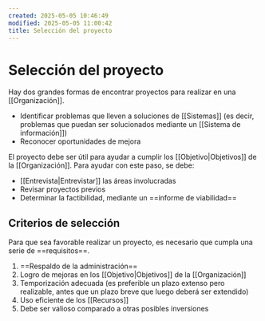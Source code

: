 ```yaml
---
created: 2025-05-05 10:46:49
modified: 2025-05-05 11:00:42
title: Selección del proyecto
---
```


# Selección del proyecto

Hay dos grandes formas de encontrar proyectos para realizar en una [[Organización]].

- Identificar problemas que lleven a soluciones de [[Sistemas]] (es decir, problemas que puedan ser solucionados mediante un [[Sistema de información]])
- Reconocer oportunidades de mejora

El proyecto debe ser útil para ayudar a cumplir los [[Objetivo|Objetivos]] de la [[Organización]]. Para ayudar con este paso, se debe:

- [[Entrevista|Entrevistar]] las áreas involucradas
- Revisar proyectos previos
- Determinar la factibilidad, mediante un ==informe de viabilidad==

## Criterios de selección

Para que sea favorable realizar un proyecto, es necesario que cumpla una serie de ==requisitos==.

1. ==Respaldo de la administración==
2. Logro de mejoras en los [[Objetivo|Objetivos]] de la [[Organización]]
3. Temporización adecuada (es preferible un plazo extenso pero realizable, antes que un plazo breve que luego deberá ser extendido)
4. Uso eficiente de los [[Recursos]]
5. Debe ser valioso comparado a otras posibles inversiones
